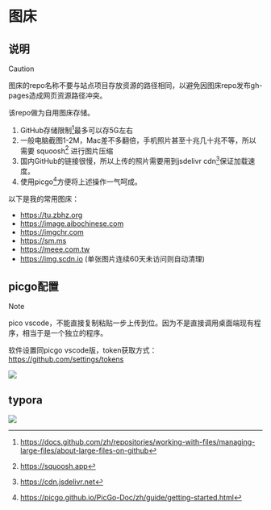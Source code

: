 # 图床

## 说明

> [!CAUTION]  
> 图床的repo名称不要与站点项目存放资源的路径相同，以避免因图床repo发布gh-pages造成网页资源路径冲突。

该repo做为自用图床存储。

1. GitHub存储限制[^1]最多可以存5G左右
2. 一般电脑截图1-2M，Mac差不多翻倍，手机照片甚至十兆几十兆不等，所以需要 squoosh[^2] 进行图片压缩
3. 国内GitHub的链接很慢，所以上传的照片需要用到jsdelivr cdn[^3]保证加载速度。
4. 使用picgo[^4]方便将上述操作一气呵成。

以下是我的常用图床：

* https://tu.zbhz.org
* https://image.aibochinese.com
* https://imgchr.com
* https://sm.ms
* https://meee.com.tw
* https://img.scdn.io (单张图片连续60天未访问则自动清理)



## picgo配置

> [!NOTE]  
> pico vscode，不能直接复制粘贴一步上传到位。因为不是直接调用桌面端现有程序，相当于是一个独立的程序。

软件设置同picgo vscode版，token获取方式：https://github.com/settings/tokens

![](https://cdn.jsdelivr.net/gh/hoochanlon/tuchuang@main//up/86cd19f218e1b64528db53c1f8acbd5e.png)


## typora

![](https://cdn.jsdelivr.net/gh/hoochanlon/tuchuang@main//up/d4eaabbc7788fd9ee1e78c67cbea3b87.png)


[^1]: https://docs.github.com/zh/repositories/working-with-files/managing-large-files/about-large-files-on-github
[^2]: https://squoosh.app
[^3]: https://cdn.jsdelivr.net
[^4]: https://picgo.github.io/PicGo-Doc/zh/guide/getting-started.html

